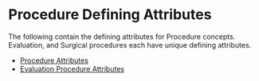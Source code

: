 # Procedure Defining Attributes

The following contain the defining attributes for Procedure concepts. Evaluation, and Surgical procedures each have unique defining attributes.

* [Procedure Attributes](procedure-attributes-summary.md)
* [Evaluation Procedure Attributes](procedure-attributes-summary.md)
